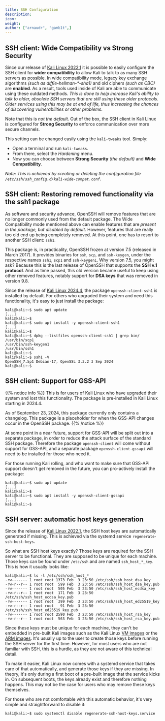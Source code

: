 ```yaml
---
title: SSH Configuration
description:
icon:
weight:
author: ["arnaudr", "gamb1t",]
---
```


## SSH client: Wide Compatibility vs Strong Security

Since our release of [Kali Linux 2022.1](/blog/kali-linux-2022-1-release/) it is possible to easily configure the SSH client for **wider compatibility** to allow Kali to talk to as many SSH servers as possible. In wide compatibility mode, legacy key exchange algorithms _(such as diffie-hellman-*-sha1)_ and old ciphers _(such as CBC)_ are **enabled**. As a result, tools used inside of Kali are able to communicate using these outdated methods. _This is done to help increase Kali's ability to talk to older, obsolete SSH servers that are still using these older protocols. Older services using this may be at end of life, thus increasing the chances of discovering vulnerabilities or other problems_.

Note that this is _not the default_. Out of the box, the SSH client in Kali Linux is configured for **Strong Security** to enforce communication over more secure channels.

This setting can be changed easily using the `kali-tweaks` tool. Simply:

- Open a terminal and run `kali-tweaks`. 
- From there, select the _Hardening_ menu.
- Now you can choose between **Strong Security** _(the default)_ and **Wide Compatibility**.

_Note: This is achieved by creating or deleting the configuration file `/etc/ssh/ssh_config.d/kali-wide-compat.conf`._

## SSH client: Restoring removed functionality via the ssh1 package

As software and security advance, OpenSSH will remove features that are no longer commonly used from the default package. The Wide Compatibility mode mentioned above can enable features that are _present in the package, but disabled by default_. However, features that are really too old end up being completely removed. At this point, one has to resort to another SSH client: `ssh1`.

This package is, in practicality, OpenSSH frozen at version 7.5 (released in March 2017). It provides binaries for `ssh`, `scp`, and `ssh-keygen`, under the respective names `ssh1`, `scp1` and `ssh-keygen1`. Why version 7.5, you might ask? Because this is the last release of OpenSSH that supports the **SSH v.1 protocol**. And as time passed, this old version became useful to keep using other removed features, notably support for **DSA keys** that was removed in version 9.8.

Since the release of [Kali Linux 2024.4](/blog/kali-linux-2024-4-release/), the package `openssh-client-ssh1` is installed by default. For others who upgraded their system and need this functionality, it's easy to just install the package:

```console
kali@kali:~$ sudo apt update
[...]
kali@kali:~$
kali@kali:~$ sudo apt install -y openssh-client-ssh1
[...]
kali@kali:~$
kali@kali:~$ dpkg --listfiles openssh-client-ssh1 | grep bin/
/usr/bin/scp1
/usr/bin/ssh-keygen1
/usr/bin/ssh1
kali@kali:~$
kali@kali:~$ ssh1 -V
OpenSSH_7.5p1 Debian-17, OpenSSL 3.3.2 3 Sep 2024
kali@kali:~$
```

## SSH client: Support for GSS-API

{{% notice info %}}
This is for users of Kali Linux who have upgraded their system and lost this functionality. The package is pre-installed in Kali Linux starting in 2024.4.

As of September 23, 2024, this package currently only contains a changelog. This package is a placeholder for when the GSS-API changes occur in the OpenSSH package.
{{% /notice %}}

At some point in a near future, support for GSS-API will be split out into a separate package, in order to reduce the attack surface of the standard SSH package. Therefore the package `openssh-client` will come without support for GSS-API, and a separate package `openssh-client-gssapi` will need to be installed for those who need it.

For those running Kali rolling, and who want to make sure that GSS-API support doesn't get removed in the future, you can pro-actively install the package:

```console
kali@kali:~$ sudo apt update
[...]
kali@kali:~$
kali@kali:~$ sudo apt install -y openssh-client-gssapi
[...]
kali@kali:~$
```

## SSH server: automatic host keys generation

Since the release of [Kali Linux 2022.1](/blog/kali-linux-2022-1-release/), the SSH host keys are automatically generated if missing. This is achieved via the systemd service `regenerate-ssh-host-keys`.

So what are SSH host keys exactly? Those keys are required for the SSH server to be functional. They are supposed to be unique for each machine. Those keys can be found under `/etc/ssh` and are named `ssh_host_*_key`. This is how it usually looks like:

```console
kali@kali:~$ ls -l /etc/ssh/ssh_host_*
-rw------- 1 root root 1373 Feb  3 23:50 /etc/ssh/ssh_host_dsa_key
-rw-r--r-- 1 root root  599 Feb  3 23:50 /etc/ssh/ssh_host_dsa_key.pub
-rw------- 1 root root  505 Feb  3 23:50 /etc/ssh/ssh_host_ecdsa_key
-rw-r--r-- 1 root root  171 Feb  3 23:50 /etc/ssh/ssh_host_ecdsa_key.pub
-rw------- 1 root root  399 Feb  3 23:50 /etc/ssh/ssh_host_ed25519_key
-rw-r--r-- 1 root root   91 Feb  3 23:50 /etc/ssh/ssh_host_ed25519_key.pub
-rw------- 1 root root 2590 Feb  3 23:50 /etc/ssh/ssh_host_rsa_key
-rw-r--r-- 1 root root  563 Feb  3 23:50 /etc/ssh/ssh_host_rsa_key.pub
```

Since these keys must be unique for each machine, they can't be embedded in pre-built Kali images such as the Kali Linux [VM images](/get-kali/#kali-virtual-machines) or the [ARM images](/get-kali/#kali-arm). It's usually up to the user to create those keys before running the SSH server for the first time. However, for most users who are not familiar with SSH, this is a hurdle, as they are not aware of this technical detail.

To make it easier, Kali Linux now comes with a systemd service that takes care of that automatically, and generate those keys if they are missing. In theory, it's only during a first boot of a pre-built image that the service kicks in. On subsequent boots, the keys already exist and therefore nothing happens. This may not be the case for users who may remove these keys themselves.

For those who are not comfortable with this automatic behavior, it's very simple and straightforward to disable it:

```console
kali@kali:~$ sudo systemctl disable regenerate-ssh-host-keys.service
```
